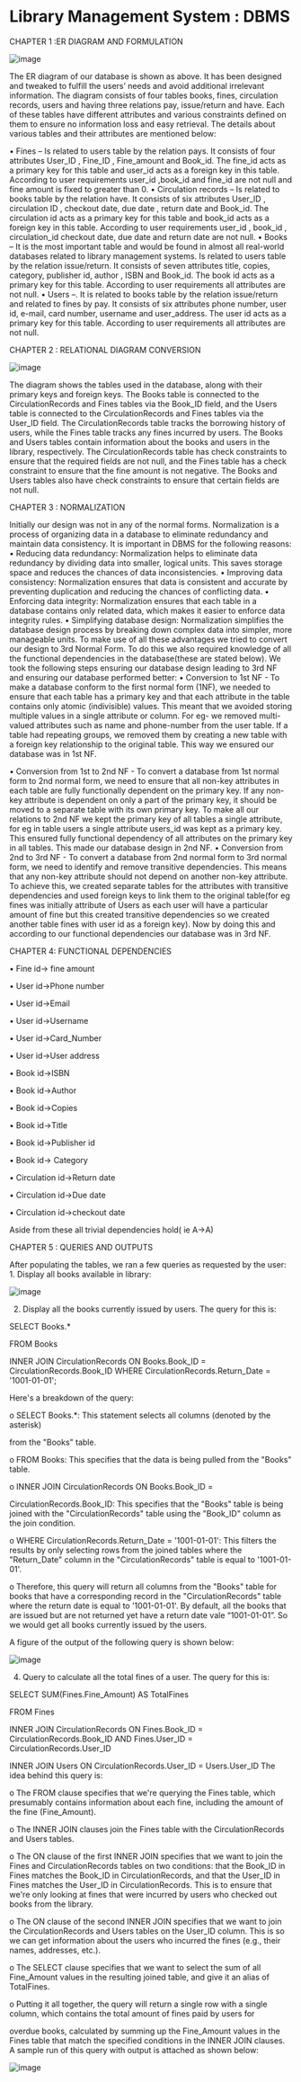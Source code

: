 # Library Management System : DBMS

CHAPTER 1 :ER DIAGRAM AND FORMULATION

![image](https://github.com/Satvik2810/DBMS/assets/81152998/6048c47c-bc2a-40b8-95f4-7ca9f9687097)


The ER diagram of our database is shown as above. It has been designed and tweaked to fulfill the users’ needs and avoid additional irrelevant information. The diagram consists of four tables books, fines, circulation records, users and having three relations pay, issue/return and have. Each of these tables have different attributes and various constraints defined on them to ensure no information loss and easy retrieval. The details about various tables and their attributes are mentioned below:

• Fines – Is related to users table by the relation pays. It consists of four attributes User_ID , Fine_ID , Fine_amount and Book_id. The fine_id acts as a primary key for this table and user_id acts as a foreign key in this table. According to user requirements user_id ,book_id and fine_id are not null and fine amount is fixed to greater than 0.
• Circulation records – Is related to books table by the relation have. It consists of six attributes User_ID , circulation ID , checkout date, due date , return date and Book_id. The circulation id acts as a primary key for this table and book_id acts as a foreign key in this table. According to user requirements user_id , book_id , circulation_id checkout date, due date and return date are not null.
• Books – It is the most important table and would be found in almost all real-world databases related to library management systems. Is related to users table by the relation issue/return. It consists of seven attributes title, copies, category, publisher id, author , ISBN and Book_id. The book id acts as a primary key for this table. According to user requirements all attributes are not null.
• Users –. It is related to books table by the relation issue/return and related to fines by pay. It consists of six attributes phone number, user id, e-mail, card number, username and user_address. The user id acts as a primary key for this table. According to user requirements all attributes are not null.


CHAPTER 2 : RELATIONAL DIAGRAM CONVERSION

![image](https://github.com/Satvik2810/DBMS/assets/81152998/38ebf2e1-2ee8-4159-9d81-80b3ba0a6447)

  
The diagram shows the tables used in the database, along with their primary keys and foreign keys. The Books table is connected to the CirculationRecords and Fines tables via the Book_ID field, and the Users table is connected to the CirculationRecords and Fines tables via the User_ID field. The CirculationRecords table tracks the borrowing history of users, while the Fines table tracks any fines incurred by users. The Books and Users tables contain information about the books and users in the library, respectively. The CirculationRecords table has check constraints to ensure that the required fields are not null, and the Fines table has a check constraint to ensure that the fine amount is not negative. The Books and Users tables also have check constraints to ensure that certain fields are not null.


CHAPTER 3 : NORMALIZATION

Initially our design was not in any of the normal forms. Normalization is a process of organizing data in a database to eliminate redundancy and maintain data consistency. It is important in DBMS for the following reasons:
• Reducing data redundancy: Normalization helps to eliminate data redundancy by dividing data into smaller, logical units. This saves storage space and reduces the chances of data inconsistencies.
• Improving data consistency: Normalization ensures that data is consistent and accurate by preventing duplication and reducing the chances of conflicting data.
• Enforcing data integrity: Normalization ensures that each table in a database contains only related data, which makes it easier to enforce data integrity rules.
• Simplifying database design: Normalization simplifies the database design process by breaking down complex data into simpler, more manageable units.
To make use of all these advantages we tried to convert our design to 3rd Normal Form. To do this we also required knowledge of all the functional dependencies in the database(these are stated below). We took the following steps ensuring our database design leading to 3rd NF and ensuring our database performed better:
• Conversion to 1st NF - To make a database conform to the first normal form (1NF), we needed to ensure that each table has a primary key and that each attribute in the table contains only atomic (indivisible) values. This meant that we avoided storing multiple values in a single attribute or column. For eg- we removed multi-valued attributes such as name and phone-number from the user table. If a table had repeating groups, we removed them by creating a new table with a foreign key relationship to the original table. This way we ensured our database was in 1st NF.


• Conversion from 1st to 2nd NF - To convert a database from 1st normal form to 2nd normal form, we need to ensure that all non-key attributes in each table are fully functionally dependent on the primary key. If any non-key attribute is dependent on only a part of the primary key, it should be moved to a separate table with its own primary key. To make all our relations to 2nd NF we kept the primary key of all tables a single attribute, for eg in table users a single attribute users_id was kept as a primary key. This ensured fully functional dependency of all attributes on the primary key in all tables. This made our database design in 2nd NF.
• Conversion from 2nd to 3rd NF - To convert a database from 2nd normal form to 3rd normal form, we need to identify and remove transitive dependencies. This means that any non-key attribute should not depend on another non-key attribute. To achieve this, we created separate tables for the attributes with transitive dependencies and used foreign keys to link them to the original table(for eg fines was initially attribute of Users as each user will have a particular amount of fine but this created transitive dependencies so we created another table fines with user id as a foreign key). Now by doing this and according to our functional dependencies our database was in 3rd NF.


CHAPTER 4: FUNCTIONAL DEPENDENCIES

• Fine id-> fine amount

• User id->Phone number

• User id->Email

• User id->Username

• User id->Card_Number

• User id->User address

• Book id->ISBN

• Book id->Author

• Book id->Copies

• Book id->Title

• Book id->Publisher id

• Book id-> Category

• Circulation id->Return date

• Circulation id->Due date

• Circulation id->checkout date

Aside from these all trivial dependencies hold( ie A->A)


CHAPTER 5 : QUERIES AND OUTPUTS


After populating the tables, we ran a few queries as requested by the user: 1. Display all books available in library:

![image](https://github.com/Satvik2810/DBMS/assets/81152998/1551dcb6-4b01-4516-a517-acad91502595)


2. Display all the books currently issued by users. The query for this is:

SELECT Books.*

FROM Books

INNER JOIN CirculationRecords ON Books.Book_ID = CirculationRecords.Book_ID WHERE CirculationRecords.Return_Date = '1001-01-01';

Here's a breakdown of the query:

o SELECT Books.*: This statement selects all columns (denoted by the asterisk)

from the "Books" table.

o FROM Books: This specifies that the data is being pulled from the "Books"
table.

o INNER JOIN CirculationRecords ON Books.Book_ID =

CirculationRecords.Book_ID: This specifies that the "Books" table is being joined with the "CirculationRecords" table using the "Book_ID" column as the join condition.

o WHERE CirculationRecords.Return_Date = '1001-01-01': This filters the results by only selecting rows from the joined tables where the "Return_Date" column in the "CirculationRecords" table is equal to '1001-01-01'.

o Therefore, this query will return all columns from the "Books" table for books that have a corresponding record in the "CirculationRecords" table where the return date is equal to '1001-01-01'. By default, all the books that are issued but are not returned yet have a return date vale “1001-01-01”. So we would get all books currently issued by the users.

A figure of the output of the following query is shown below:

![image](https://github.com/Satvik2810/DBMS/assets/81152998/790cdbee-3e5e-49f6-8d89-3708f998d221)


4. Query to calculate all the total fines of a user. The query for this is:
   
SELECT SUM(Fines.Fine_Amount) AS TotalFines

FROM Fines

INNER JOIN CirculationRecords ON Fines.Book_ID = CirculationRecords.Book_ID AND Fines.User_ID = CirculationRecords.User_ID

INNER JOIN Users ON CirculationRecords.User_ID = Users.User_ID The idea behind this query is:

o The FROM clause specifies that we're querying the Fines table, which presumably contains information about each fine, including the amount of the fine (Fine_Amount).

o The INNER JOIN clauses join the Fines table with the CirculationRecords and Users tables.

o The ON clause of the first INNER JOIN specifies that we want to join the Fines and CirculationRecords tables on two conditions: that the Book_ID in Fines matches the Book_ID in CirculationRecords, and that the User_ID in Fines matches the User_ID in CirculationRecords. This is to ensure that we're only looking at fines that were incurred by users who checked out books from the library.

o The ON clause of the second INNER JOIN specifies that we want to join the CirculationRecords and Users tables on the User_ID column. This is so we can get information about the users who incurred the fines (e.g., their names, addresses, etc.).

o The SELECT clause specifies that we want to select the sum of all Fine_Amount values in the resulting joined table, and give it an alias of TotalFines.

o Putting it all together, the query will return a single row with a single column, which contains the total amount of fines paid by users for


overdue books, calculated by summing up the Fine_Amount values in the Fines table that match the specified conditions in the INNER JOIN clauses.
A sample run of this query with output is attached as shown below:

![image](https://github.com/Satvik2810/DBMS/assets/81152998/ba254283-241c-4fb3-9be5-14c26d48454a)
 
